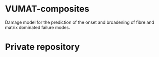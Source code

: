 # VUMAT-composites
Damage model for the prediction of the onset and broadening of fibre and matrix dominated failure modes.

# Private repository
